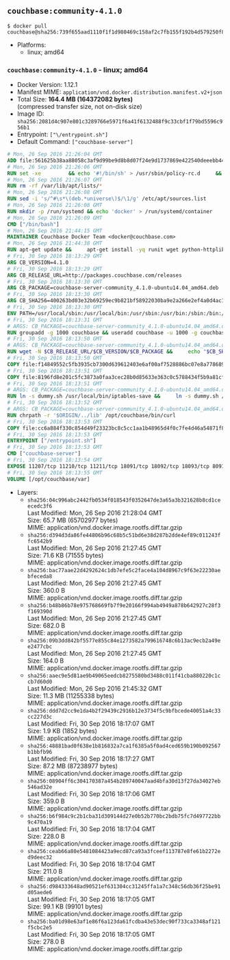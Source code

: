 ## `couchbase:community-4.1.0`

```console
$ docker pull couchbase@sha256:739f655aad1110f1f1d980469c158af2c7fb155f192b4d579250f86bab0dacf4
```

-	Platforms:
	-	linux; amd64

### `couchbase:community-4.1.0` - linux; amd64

-	Docker Version: 1.12.1
-	Manifest MIME: `application/vnd.docker.distribution.manifest.v2+json`
-	Total Size: **164.4 MB (164372082 bytes)**  
	(compressed transfer size, not on-disk size)
-	Image ID: `sha256:2081d4c907e801c3289766e5971f6a41f6132488f9c33cbf1f79bd5596c956b1`
-	Entrypoint: `["\/entrypoint.sh"]`
-	Default Command: `["couchbase-server"]`

```dockerfile
# Mon, 26 Sep 2016 21:26:04 GMT
ADD file:561625b38aa88058c3af9d99be9d8b8d07f24e9d1737869e422540deeebb4443 in / 
# Mon, 26 Sep 2016 21:26:06 GMT
RUN set -xe 		&& echo '#!/bin/sh' > /usr/sbin/policy-rc.d 	&& echo 'exit 101' >> /usr/sbin/policy-rc.d 	&& chmod +x /usr/sbin/policy-rc.d 		&& dpkg-divert --local --rename --add /sbin/initctl 	&& cp -a /usr/sbin/policy-rc.d /sbin/initctl 	&& sed -i 's/^exit.*/exit 0/' /sbin/initctl 		&& echo 'force-unsafe-io' > /etc/dpkg/dpkg.cfg.d/docker-apt-speedup 		&& echo 'DPkg::Post-Invoke { "rm -f /var/cache/apt/archives/*.deb /var/cache/apt/archives/partial/*.deb /var/cache/apt/*.bin || true"; };' > /etc/apt/apt.conf.d/docker-clean 	&& echo 'APT::Update::Post-Invoke { "rm -f /var/cache/apt/archives/*.deb /var/cache/apt/archives/partial/*.deb /var/cache/apt/*.bin || true"; };' >> /etc/apt/apt.conf.d/docker-clean 	&& echo 'Dir::Cache::pkgcache ""; Dir::Cache::srcpkgcache "";' >> /etc/apt/apt.conf.d/docker-clean 		&& echo 'Acquire::Languages "none";' > /etc/apt/apt.conf.d/docker-no-languages 		&& echo 'Acquire::GzipIndexes "true"; Acquire::CompressionTypes::Order:: "gz";' > /etc/apt/apt.conf.d/docker-gzip-indexes 		&& echo 'Apt::AutoRemove::SuggestsImportant "false";' > /etc/apt/apt.conf.d/docker-autoremove-suggests
# Mon, 26 Sep 2016 21:26:07 GMT
RUN rm -rf /var/lib/apt/lists/*
# Mon, 26 Sep 2016 21:26:08 GMT
RUN sed -i 's/^#\s*\(deb.*universe\)$/\1/g' /etc/apt/sources.list
# Mon, 26 Sep 2016 21:26:08 GMT
RUN mkdir -p /run/systemd && echo 'docker' > /run/systemd/container
# Mon, 26 Sep 2016 21:26:09 GMT
CMD ["/bin/bash"]
# Mon, 26 Sep 2016 21:44:15 GMT
MAINTAINER Couchbase Docker Team <docker@couchbase.com>
# Mon, 26 Sep 2016 21:44:38 GMT
RUN apt-get update &&     apt-get install -yq runit wget python-httplib2 chrpath     lsof lshw sysstat net-tools numactl  &&     apt-get autoremove && apt-get clean &&     rm -rf /var/lib/apt/lists/* /tmp/* /var/tmp/*
# Fri, 30 Sep 2016 18:13:29 GMT
ARG CB_VERSION=4.1.0
# Fri, 30 Sep 2016 18:13:29 GMT
ARG CB_RELEASE_URL=http://packages.couchbase.com/releases
# Fri, 30 Sep 2016 18:13:30 GMT
ARG CB_PACKAGE=couchbase-server-community_4.1.0-ubuntu14.04_amd64.deb
# Fri, 30 Sep 2016 18:13:30 GMT
ARG CB_SHA256=400263bd03e32b69259ec9b821bf58922030ba9e2a266e2ef4a0d4ac162188ea
# Fri, 30 Sep 2016 18:13:30 GMT
ENV PATH=/usr/local/sbin:/usr/local/bin:/usr/sbin:/usr/bin:/sbin:/bin:/opt/couchbase/bin:/opt/couchbase/bin/tools:/opt/couchbase/bin/install
# Fri, 30 Sep 2016 18:13:31 GMT
# ARGS: CB_PACKAGE=couchbase-server-community_4.1.0-ubuntu14.04_amd64.deb CB_RELEASE_URL=http://packages.couchbase.com/releases CB_SHA256=400263bd03e32b69259ec9b821bf58922030ba9e2a266e2ef4a0d4ac162188ea CB_VERSION=4.1.0
RUN groupadd -g 1000 couchbase && useradd couchbase -u 1000 -g couchbase -M
# Fri, 30 Sep 2016 18:13:50 GMT
# ARGS: CB_PACKAGE=couchbase-server-community_4.1.0-ubuntu14.04_amd64.deb CB_RELEASE_URL=http://packages.couchbase.com/releases CB_SHA256=400263bd03e32b69259ec9b821bf58922030ba9e2a266e2ef4a0d4ac162188ea CB_VERSION=4.1.0
RUN wget -N $CB_RELEASE_URL/$CB_VERSION/$CB_PACKAGE &&     echo "$CB_SHA256  $CB_PACKAGE" | sha256sum -c - &&     dpkg -i ./$CB_PACKAGE && rm -f ./$CB_PACKAGE
# Fri, 30 Sep 2016 18:13:50 GMT
COPY file:f14849552c5fb3935cb7300d639612403e6af00af7528886bc07e8a778689a7e in /etc/service/couchbase-server/run 
# Fri, 30 Sep 2016 18:13:51 GMT
COPY file:8196fd8e201c5fc3873a0faa3cec28b0d85633e363c0c5788434f5b9a81cfa5b in /usr/local/bin/ 
# Fri, 30 Sep 2016 18:13:51 GMT
# ARGS: CB_PACKAGE=couchbase-server-community_4.1.0-ubuntu14.04_amd64.deb CB_RELEASE_URL=http://packages.couchbase.com/releases CB_SHA256=400263bd03e32b69259ec9b821bf58922030ba9e2a266e2ef4a0d4ac162188ea CB_VERSION=4.1.0
RUN ln -s dummy.sh /usr/local/bin/iptables-save &&     ln -s dummy.sh /usr/local/bin/lvdisplay &&     ln -s dummy.sh /usr/local/bin/vgdisplay &&     ln -s dummy.sh /usr/local/bin/pvdisplay
# Fri, 30 Sep 2016 18:13:52 GMT
# ARGS: CB_PACKAGE=couchbase-server-community_4.1.0-ubuntu14.04_amd64.deb CB_RELEASE_URL=http://packages.couchbase.com/releases CB_SHA256=400263bd03e32b69259ec9b821bf58922030ba9e2a266e2ef4a0d4ac162188ea CB_VERSION=4.1.0
RUN chrpath -r '$ORIGIN/../lib' /opt/couchbase/bin/curl
# Fri, 30 Sep 2016 18:13:53 GMT
COPY file:cc6a884f330c854d49f23323bc8c5cc1aa1b48965d4f0c7fe4d46a54871f866f in / 
# Fri, 30 Sep 2016 18:13:53 GMT
ENTRYPOINT ["/entrypoint.sh"]
# Fri, 30 Sep 2016 18:13:53 GMT
CMD ["couchbase-server"]
# Fri, 30 Sep 2016 18:13:54 GMT
EXPOSE 11207/tcp 11210/tcp 11211/tcp 18091/tcp 18092/tcp 18093/tcp 8091/tcp 8092/tcp 8093/tcp 8094/tcp
# Fri, 30 Sep 2016 18:13:55 GMT
VOLUME [/opt/couchbase/var]
```

-	Layers:
	-	`sha256:04c996abc2442fb0534f018543f0352647de3a65a3b321628b8cd1ceecedc3f6`  
		Last Modified: Mon, 26 Sep 2016 21:28:04 GMT  
		Size: 65.7 MB (65702977 bytes)  
		MIME: application/vnd.docker.image.rootfs.diff.tar.gzip
	-	`sha256:d394d3da86fe44806b96c68b5c51bd6e38d287b2dde4ef89c011243ffc6542b9`  
		Last Modified: Mon, 26 Sep 2016 21:27:45 GMT  
		Size: 71.6 KB (71555 bytes)  
		MIME: application/vnd.docker.image.rootfs.diff.tar.gzip
	-	`sha256:bac77aae22d4292624c1db7efe5c2face4a104d8967c9f63e22230aebfeceda8`  
		Last Modified: Mon, 26 Sep 2016 21:27:45 GMT  
		Size: 360.0 B  
		MIME: application/vnd.docker.image.rootfs.diff.tar.gzip
	-	`sha256:b48b86b78e975768669fb7f9e20166f994ab4949a878b642927c28f3f169390d`  
		Last Modified: Mon, 26 Sep 2016 21:27:45 GMT  
		Size: 682.0 B  
		MIME: application/vnd.docker.image.rootfs.diff.tar.gzip
	-	`sha256:09b3dd842bf5577e855c84e1273582a799616748c6b13ac9ecb2a49ee2477cbc`  
		Last Modified: Mon, 26 Sep 2016 21:27:45 GMT  
		Size: 164.0 B  
		MIME: application/vnd.docker.image.rootfs.diff.tar.gzip
	-	`sha256:aaec9e5d81ae9b49065eedcb8275580bd3488c011f41cba880220c1ccb7d60d0`  
		Last Modified: Mon, 26 Sep 2016 21:45:32 GMT  
		Size: 11.3 MB (11255338 bytes)  
		MIME: application/vnd.docker.image.rootfs.diff.tar.gzip
	-	`sha256:ddd7d2cc9e1da4b2f29439c2916b12e3734f5c9bfbcede40051a4c33cc227d3c`  
		Last Modified: Fri, 30 Sep 2016 18:17:07 GMT  
		Size: 1.9 KB (1852 bytes)  
		MIME: application/vnd.docker.image.rootfs.diff.tar.gzip
	-	`sha256:48881bad0f638e1b816832a7ca1f6385a5f0ad4ced659b190b092567b1bbfb96`  
		Last Modified: Fri, 30 Sep 2016 18:17:27 GMT  
		Size: 87.2 MB (87238977 bytes)  
		MIME: application/vnd.docker.image.rootfs.diff.tar.gzip
	-	`sha256:08904ff6c304170387a454b289740047aad4bfa30d13f27da34027eb546ad32e`  
		Last Modified: Fri, 30 Sep 2016 18:17:06 GMT  
		Size: 359.0 B  
		MIME: application/vnd.docker.image.rootfs.diff.tar.gzip
	-	`sha256:b6f984c9c2b1cba31d309144d27e0b52b770bc2bdb75fc7d497722bb9c470a19`  
		Last Modified: Fri, 30 Sep 2016 18:17:04 GMT  
		Size: 228.0 B  
		MIME: application/vnd.docker.image.rootfs.diff.tar.gzip
	-	`sha256:ceab66a80e5481084423a9ecd87ca93a3fceef113787e8fe61b2272ed9deec32`  
		Last Modified: Fri, 30 Sep 2016 18:17:04 GMT  
		Size: 211.0 B  
		MIME: application/vnd.docker.image.rootfs.diff.tar.gzip
	-	`sha256:d984333648ad90521ef631304cc31245ffa1a7c348c56db36f25be91d05aede6`  
		Last Modified: Fri, 30 Sep 2016 18:17:05 GMT  
		Size: 99.1 KB (99101 bytes)  
		MIME: application/vnd.docker.image.rootfs.diff.tar.gzip
	-	`sha256:ba01d98e63af1e86f6a123da61fcdba43e53dec90f733ca3348af121f5cbc2e5`  
		Last Modified: Fri, 30 Sep 2016 18:17:05 GMT  
		Size: 278.0 B  
		MIME: application/vnd.docker.image.rootfs.diff.tar.gzip
